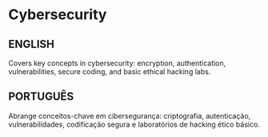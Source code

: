 # Cybersecurity

## ENGLISH

Covers key concepts in cybersecurity: encryption, authentication, vulnerabilities, secure coding, and basic ethical hacking labs.

## PORTUGUÊS

Abrange conceitos-chave em cibersegurança: criptografia, autenticação, vulnerabilidades, codificação segura e laboratórios de hacking ético básico.
